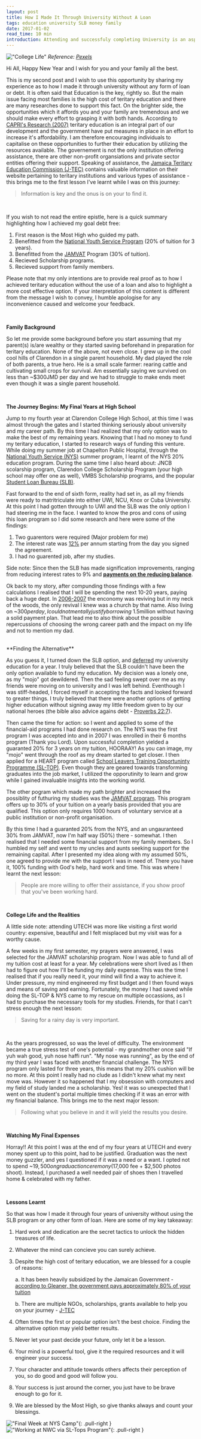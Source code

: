 ```yaml
---
layout: post
title: How I Made It Through University Without A Loan
tags: education university SLB money family
date: 2017-01-02
read_time: 10 min
introduction: Attending and successfuly completing University is an asperation of many, however the main challenge facing most families is the cost. Despite the various challenges I was able to accomplish this dream by funding my teritary educaiton without the need for a loan from the SLB. I wish to share how I manage to pull of such a difficult.
---
```


!["College Life"](/images/blog/people-coffee-notes-tea.jpg)
*Reference: [Pexels][head_image]*

Hi All, Happy New Year and I wish for you and your family all the best.

This is my second post and I wish to use this opportunity by sharing my experience as to how I made it through university without any form of loan or debt. It is often said that Education is the key, rightly so. But the main issue facing most families is the high cost of teritary education and there are many researches done to support this fact. On the brighter side, the opportunities which it affords you and your family are tremendous and we should make every effort to grasping it with both hands. According to [CAPRI's Research (2007)](http://www.capricaribbean.com/sites/default/files/public/documents/briefing_paper/funding_tertiary_education_in_jamaica.pdf) teritary education is an integral part of our development and the government have put measures in place in an effort to increase it's affordability. I am therefore encouraging individuals to capitalise on these opportunities to further their education by utilizing the resources available. The governement is not the only institution offering assistance, there are other non-profit organsiations and private sector entities offering their support. Speaking of assistance, the [Jamaica Teritary Education Commission (J-TEC)](http://jtec.gov.jm/scholarships) contains valuable information on their website pertaining to teritary institutions and various types of assistance - this brings me to the first lesson I've learnt while I was on this journey: 

> Information is key and the onus is on your to find it.

<br/>

If you wish to not read the entire epistle, here is a quick summary highlighting how I achieved my goal debt free:

1. First reason is the Most High who guided my path.
2. Benefitted from the [National Youth Service Program](http://www.nysjamaica.org/) (20% of tuition for 3 years).
2. Benefitted from the [JAMVAT](http://www.moe.gov.jm/sites/default/files/JAMVAT%20Overview.pdf) Program (30% of tuition).
3. Recieved Scholarship programs.
4. Recieved support from family members.

Please note that my only intentions are to provide real proof as to how I achieved teritary education without the use of a loan and also to highlight a more cost effective option. If your interpretation of this content is different from the message I wish to convey, I humble apologise for any inconvenience caused and welcome your feedback.

<br/>

**Family Background**


So let me provide some background before you start assuming that my parent(s) is/are wealthy or they started saving beforehand in preparation for teritary education. None of the above, not even close. I grew up in the cool cool hills of Clarendon in a single parent household. My dad played the role of both parents, a true hero. He is a small scale farmer: rearing cattle and cultivating small crops for survival. Am essentially saying we survived on less than ~$300JMD per day and we had to struggle to make ends meet even though it was a single parent household.

<br/>

**The Journey Begins: My Final Years at High School**

Jump to my fourth year at Clarendon College High School, at this time I was almost through the gates and I started thinking seriously about university and my career path. By this time I had realized that my only option was to make the best of my remaining years. Knowing that I had no money to fund my teritary education, I started to research ways of funding this venture. While doing my summer job at Chapelton Public Hospital, through the [National Youth Service (NYS)](http://www.nysjamaica.org/) summer program, I learnt of the NYS 20% education program. During the same time I also heard about: JNCB scolarship program, Clarendon College Scholarship Program (your high school may offer one as well), VMBS Scholarship programs, and the popular [Student Loan Bureau (SLB)](http://www.slbja.com/). 

Fast forward to the end of sixth form, reality had set in, as all my friends were ready to matritriculate into either UWI, NCU, Knox or Cuba University. At this point I had gotten through to UWI and the SLB was the only option I had steering me in the face. I wanted to know the pros and cons of using this loan program so I did some research and here were some of the findings:

1. Two guarentors were required (Major problem for me)
2. The interest rate was [12%](http://www.slbja.com/annualreports/SLB-Annual-Report-2011-2012.pdf) per annum starting from the day you signed the agreement.
3. I had no guarented job, after my studies.

Side note: Since then the SLB has made signification improvements, ranging from reducing interest rates to 9% and [**payments on the reducing balance**](https://www.slbja.com/news.detail.aspx?DetailID=85).

Ok back to my story, after compunding those findings with a few calculations I realised that I will be spending the next 10-20 years, paying back a huge dept. In [2006-2007](http://www.caribank.org/uploads/publications-reports/economics-statistics/annual-economic-review/annual-economic-review-2006/jamaica/AER2006_Jamaica.pdf) the enconomy was reviving but in my neck of the woods, the only revival I knew was a church by that name. Also living on ~$300 per day, I could not mentally justify borrowing ~$1.5million without having a solid payment plan. That lead me to also think about the possible repercussions of choosing the wrong career path and the impact on my life and not to mention my dad.

<br/>
**Finding the Alternative**

As you guess it, I turned down the SLB option, and [deferred](http://admissions.utah.edu/apply/deferment/) my university education for a year. I truly believed that the SLB couldn't have been the only option available to fund my education. My decision was a lonely one, as my "mojo" got dewildered. Then the sad feeling swept over me as my friends were moving on to university and I was left behind. Eventhough I was stiff-headed, I forced myself in accepting the facts and looked forward to greater things. I truly believed that there were another options of getting higher education without signing away my little freedom given to by our national heroes (the bible also advice agains debt - [Proverbs 22:7](http://biblehub.com/proverbs/22-7.htm)).

Then came the time for action: so I went and applied to some of the financial-aid programs I had done research on. The NYS was the first program I was accepted into and in 2007 I was enrolled in their 6 months program (Thank you Lord). Upon successful completion yielded a guaranted 20% for 3 years on my tuition, HOORAAY! As you can image, my "mojo" went through the roof as my dream started to get closer. I then applied for a HEART program called [School Leavers Training Opportuninty Programme (SL-TOP)](https://www.facebook.com/HEARTTrustNTA/posts/10151039703326962). Even though they are geared towards transforming graduates into the job market, I utilized the opporutinity to learn and grow while I gained invaluable insights into the working world.

The other pogram which made my path brighter and increased the possiblity of futhuring my studies was the [JAMVAT program](http://scholarshipjamaica.com/jamvat-scholarship/). This program offers up to 30% of your tuition on a yearly basis provided that you are qualified. This option only requires 1000 hours of voluntary service at a public institution or non-profit organisation.

By this time I had a guaranted 20% from the NYS, and an ungauranteed 30% from JAMVAT, now I'm half way (50%) there - somewhat. I then realised that I needed some financial support from my family members. So I humbled my self and went to my uncles and aunts seeking support for the remaining capital. After I presented my idea along with my assumed 50%, one agreed to provide me with the support I was in need of. There you have it, 100% funding with God's help, hard work and time. This was where I learnt the next lesson: 

> People are more willing to offer their assistance, if you show proof that you've been working hard.

<br/>

**College Life and the Realities**

A little side note: attending UTECH was more like visiting a first world country: expensive, beautiful and I felt misplaced but my visit was for a worthy cause.

A few weeks in my first semester, my prayers were answered, I was selected for the JAMVAT scholarship program. Now I was able to fund all of my tuition cost at least for a year. My celebrations were short lived as I then had to figure out how I'll be funding my daily expense. This was the time I realised that if you really need it, your mind will find a way to achieve it. Under pressure, my mind engineered my first budget and I then found ways and means of saving and earning. Fortunately, the money I had saved while doing the SL-TOP & NYS came to my rescue on multiple occassions, as I had to purchase the necessary tools for my studies. Friends, for that I can't stress enough the next lesson:

> Saving for a rainy day is very important. 

<br/>

As the years progressed, so was the level of difficulty. The environment became a true stress test of one's potential - my grandmother once said "If yuh wah good, yuh nose haffi run". "My nose was running", as by the end of my third year I was faced with another financial challenge. The NYS program only lasted for three years, this means that my 20% cushion will be no more. At this point I really had no clude as I didn't knew what my next move was. However it so happened that I my obsession with computers and my field of study landed me a scholarship. Yes! it was so unexpected that I went on the student's portal multiple times checking if it was an error with my financial balance. This brings me to the next major lesson: 

> Following what you believe in and it will yield the results you desire.

<br/>

**Watching My Final Expenses**

Horray!! At this point I was at the end of my four years at UTECH and every money spent up to this point, had to be justified. Graduation was the next money guzzler, and yes I questioned if it was a need or a want. I opted not to spend ~$19,500 on graduaction ceremony ($17,000 fee + $2,500 photos shoot). Instead, I purchased a well needed pair of shoes then I travelled home & celebrated with my father. 

<br/>

**Lessons Learnt**

So that was how I made it through four years of university without using the SLB program or any other form of loan. 
Here are some of my key takeaway:

1. Hard work and dedication are the secret tactics to unlock the hidden treasures of life.
2. Whatever the mind can concieve you can surely achieve.
3. Despite the high cost of teritary education, we are blessed for a couple of reasons: 
	
	a. It has been heavily subsidized by the Jamaican Government - [according to Gleaner, the government pays approximately 80% of your tuition ](http://jamaica-gleaner.com/gleaner/20100816/lead/lead2.html)

	b. There are multiple NGOs, scholarships, grants available to help you on your journey - [J-TEC](http://jtec.gov.jm/scholarships) 

4. Often times the first or popular option isn't the best choice. Finding the alternative option may yield better results.
5. Never let your past decide your future, only let it be a lesson.
6. Your mind is a powerful tool, give it the required resources and it will engineer your success.
7. Your character and attitude towards others affects their perception of you, so do good and good will follow you.
8. Your success is just around the corner, you just have to be brave enough to go for it.
9. We are blessed by the Most High, so give thanks always and count your blessings.



!["Final Week at NYS Camp"](/images/blog/me_at_nys_2007.jpeg){: .pull-right } 
!["Working at NWC via SL-Tops Program"](/images/blog/me_at_nwc_slops.jpb){: .pull-right }
								



[head_image]: https://www.pexels.com/photo/people-notes-meeting-team-7095/

